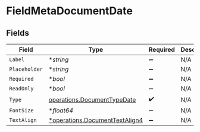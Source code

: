 # FieldMetaDocumentDate


## Fields

| Field                                                                           | Type                                                                            | Required                                                                        | Description                                                                     |
| ------------------------------------------------------------------------------- | ------------------------------------------------------------------------------- | ------------------------------------------------------------------------------- | ------------------------------------------------------------------------------- |
| `Label`                                                                         | **string*                                                                       | :heavy_minus_sign:                                                              | N/A                                                                             |
| `Placeholder`                                                                   | **string*                                                                       | :heavy_minus_sign:                                                              | N/A                                                                             |
| `Required`                                                                      | **bool*                                                                         | :heavy_minus_sign:                                                              | N/A                                                                             |
| `ReadOnly`                                                                      | **bool*                                                                         | :heavy_minus_sign:                                                              | N/A                                                                             |
| `Type`                                                                          | [operations.DocumentTypeDate](../../models/operations/documenttypedate.md)      | :heavy_check_mark:                                                              | N/A                                                                             |
| `FontSize`                                                                      | **float64*                                                                      | :heavy_minus_sign:                                                              | N/A                                                                             |
| `TextAlign`                                                                     | [*operations.DocumentTextAlign4](../../models/operations/documenttextalign4.md) | :heavy_minus_sign:                                                              | N/A                                                                             |